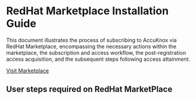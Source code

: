 # RedHat Marketplace Installation Guide

This document illustrates the process of subscribing to AccuKnox via RedHat Marketplace, encompassing the necessary actions within the marketplace, the subscription and access workflow, the post-registration access acquisition, and the subsequent steps following access attainment.

[Visit Marketplace](https://catalog.redhat.com/software/containers/kubearmor/k9v9d5v2/65c71e9607005e9c8304f237)


## **User steps required on RedHat MarketPlace**
